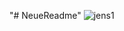"# NeueReadme" 
![jens1](https://user-images.githubusercontent.com/81684417/116385518-272f6b80-a819-11eb-9945-0fd392097d60.jpg)
